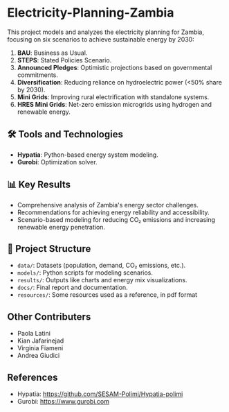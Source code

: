 # Electricity-Planning-Zambia
This project models and analyzes the electricity planning for Zambia, focusing on six scenarios to achieve sustainable energy by 2030:
1. **BAU**: Business as Usual.
2. **STEPS**: Stated Policies Scenario.
3. **Announced Pledges**: Optimistic projections based on governmental commitments.
4. **Diversification**: Reducing reliance on hydroelectric power (<50% share by 2030).
5. **Mini Grids**: Improving rural electrification with standalone systems.
6. **HRES Mini Grids**: Net-zero emission microgrids using hydrogen and renewable energy.

## 🛠 Tools and Technologies
- **Hypatia**: Python-based energy system modeling.
- **Gurobi**: Optimization solver.

## 📊 Key Results
- Comprehensive analysis of Zambia's energy sector challenges.
- Recommendations for achieving energy reliability and accessibility.
- Scenario-based modeling for reducing CO₂ emissions and increasing renewable energy penetration.

## 📂 Project Structure
- `data/`: Datasets (population, demand, CO₂ emissions, etc.).
- `models/`: Python scripts for modeling scenarios.
- `results/`: Outputs like charts and energy mix visualizations.
- `docs/`: Final report and documentation.
- `resources/`: Some resources used as a reference, in pdf format

## Other Contributers
- Paola Latini
- Kian Jafarinejad
- Virginia Fiameni
- Andrea Giudici

## References
- Hypatia: https://github.com/SESAM-Polimi/Hypatia-polimi
- Gurobi: https://www.gurobi.com

